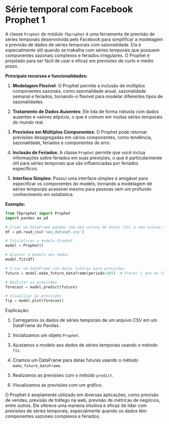 # Série temporal com Facebook Prophet 1

A classe `Prophet` do módulo `fbprophet` é uma ferramenta de previsão de séries temporais desenvolvida pelo Facebook para simplificar a modelagem e previsão de dados de séries temporais com sazonalidade. Ela é especialmente útil quando se trabalha com séries temporais que possuem componentes sazonais complexos e feriados irregulares. O Prophet é projetado para ser fácil de usar e eficaz em previsões de curto e médio prazo.

**Principais recursos e funcionalidades:**

1. **Modelagem Flexível**: O Prophet permite a inclusão de múltiplos componentes sazonais, como sazonalidade anual, sazonalidade semanal e feriados, tornando-o flexível para modelar diferentes tipos de sazonalidades.

2. **Tratamento de Dados Ausentes**: Ele lida de forma robusta com dados ausentes e valores atípicos, o que é comum em muitas séries temporais do mundo real.

3. **Previsões em Múltiplos Componentes**: O Prophet pode retornar previsões desagregadas em vários componentes, como tendência, sazonalidade, feriados e componentes de erro.

4. **Inclusão de Feriados**: A classe `Prophet` permite que você inclua informações sobre feriados em suas previsões, o que é particularmente útil para séries temporais que são influenciadas por feriados específicos.

5. **Interface Simples**: Possui uma interface simples e amigável para especificar os componentes do modelo, tornando a modelagem de séries temporais acessível mesmo para pessoas sem um profundo conhecimento em estatística.

**Exemplo:**

```python
from fbprophet import Prophet
import pandas as pd

# Criar um DataFrame pandas com uma coluna de datas (ds) e uma coluna de valores (y)
df = pd.read_csv('seu_dataset.csv')

# Inicializar o modelo Prophet
model = Prophet()

# Ajustar o modelo aos dados
model.fit(df)

# Criar um DataFrame com datas futuras para previsões
future = model.make_future_dataframe(periods=365)  # Prever 1 ano no futuro

# Realizar as previsões
forecast = model.predict(future)

# Visualizar as previsões
fig = model.plot(forecast)
```

Explicação:

1. Carregamos os dados de séries temporais de um arquivo CSV em um DataFrame do Pandas.

2. Inicializamos um objeto `Prophet`.

3. Ajustamos o modelo aos dados de séries temporais usando o método `fit`.

4. Criamos um DataFrame para datas futuras usando o método `make_future_dataframe`.

5. Realizamos as previsões com o método `predict`.

6. Visualizamos as previsões com um gráfico.

O Prophet é amplamente utilizado em diversas aplicações, como previsão de vendas, previsão de tráfego na web, previsão de métricas de negócios, entre outros. Ele oferece uma maneira intuitiva e eficaz de lidar com previsões de séries temporais, especialmente quando os dados têm componentes sazonais complexos e feriados.